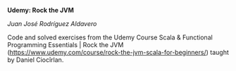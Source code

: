**Udemy: Rock the JVM**

*Juan José Rodríguez Aldavero*

Code and solved exercises from the Udemy Course Scala & Functional Programming Essentials | Rock the JVM (https://www.udemy.com/course/rock-the-jvm-scala-for-beginners/) taught by Daniel Ciocîrlan.
